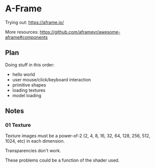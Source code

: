 # A-Frame

Trying out: https://aframe.io/

More resources: https://github.com/aframevr/awesome-aframe#components

## Plan

Doing stuff in this order:

 - hello world
 - user mouse/click/keyboard interaction
 - primitive shapes
 - loading textures
 - model loading

## Notes

### 01 Texture

Texture images must be a power-of-2 (2, 4, 8, 16, 32, 64, 128, 256,
512, 1024, etc) in each dimension.

Transparencies don't work.

These problems could be a function of the shader used.




